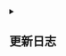 <details>
    <summary><h2>更新日志</h2></summary>

- v0.1.7

  - 新增所有功能开关[#issue5](https://github.com/Reversedeer/nonebot_plugin_eventmonitor/issues/9
  - 增加权限控制
  - 修复潜在的bug
- v0.1.6
  - 修复bug
- v0.1.5
  - 优化配置文件 [#issue4](https://github.com/Reversedeer/nonebot_plugin_eventmonitor/issues/6
  - 删除冗余代码
  - 修复获取superusers数值bug
- v0.1.3
  - 修复配置文件bug
- v0.1.2
  - 增加了戳一戳的文案

  - 修改一些bug
- v0.1.1

  - 好像改了什么..忘了...
- v0.1.0
  - 抛弃原有的配置模式
  - 给戳一戳加了cd（本人觉得功能鸡肋）
  - 修复管理员变动时API报错问题[#issue1](https://github.com/Reversedeer/nonebot_plugin_eventmonitor/issues/1)
- v0.0.6
  - 修复了大量的bug
  </details>
